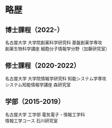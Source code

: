 # 略歴

## 博士課程（2022-）

名古屋大学 大学院創薬科学研究科 基盤創薬学専攻  
創薬生物科学講座 細胞分子情報学分野（加藤研究室）


## 修士課程（2020-2022）

名古屋大学 大学院情報学研究科 知能システム学専攻  
システム知能情報学講座 森研究室

## 学部（2015-2019）

名古屋大学 工学部 電気電子・情報工学科  
情報工学コース 石川研究室

